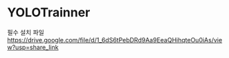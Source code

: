 # YOLOTrainner
필수 설치 파일
https://drive.google.com/file/d/1_6dS6tPebDRd9Aa9EeaQHihqteOu0iAs/view?usp=share_link
